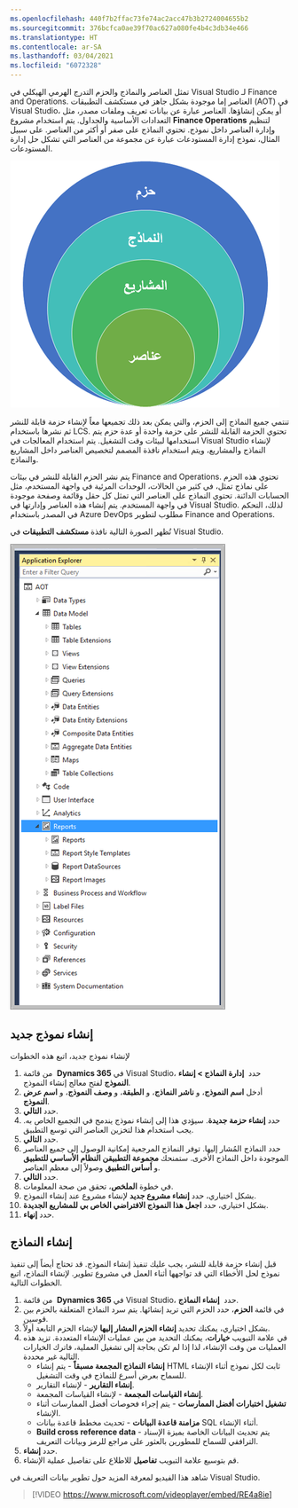 ```yaml
---
ms.openlocfilehash: 440f7b2ffac73fe74ac2acc47b3b2724004655b2
ms.sourcegitcommit: 376bcfca0ae39f70ac627a080fe4b4c3db34e466
ms.translationtype: HT
ms.contentlocale: ar-SA
ms.lasthandoff: 03/04/2021
ms.locfileid: "6072328"
---
```

تمثل العناصر والنماذج والحزم التدرج الهرمي الهيكلي في Visual Studio لـ Finance and Operations. العناصر إما موجودة بشكل جاهز في مستكشف التطبيقات (AOT) في Visual Studio، أو يمكن إنشاؤها. العناصر عبارة عن بيانات تعريف وملفات مصدر، مثل التعدادات الأساسية والجداول. يتم استخدام مشروع **Finance Operations** لتنظيم وإدارة العناصر داخل نموذج. تحتوي النماذج على صفر أو أكثر من العناصر. على سبيل المثال، نموذج إدارة المستودعات عبارة عن مجموعة من العناصر التي تشكل حل إدارة المستودعات. 

![رسم تخطيطي لعناصر البنية الفنية.](../media/elements-to-packages-1.png)

تنتمي جميع النماذج إلى الحزم، والتي يمكن بعد ذلك تجميعها معاً لإنشاء حزمة قابلة للنشر ثم نشرها باستخدام LCS. تحتوي الحزمة القابلة للنشر على حزمة واحدة أو عدة حزم يتم استخدامها لبيئات وقت التشغيل. يتم استخدام المعالجات في Visual Studio لإنشاء النماذج والمشاريع، ويتم استخدام نافذة المصمم لتخصيص العناصر داخل المشاريع والنماذج. 

يتم نشر الحزم القابلة للنشر في بيئات Finance and Operations. تحتوي هذه الحزم على نماذج تمثل، في كثير من الحالات، الوحدات المرئية في واجهة المستخدم، مثل الحسابات الدائنة. تحتوي النماذج على العناصر التي تمثل كل حقل وقائمة وصفحة موجودة في واجهة المستخدم. يتم إنشاء هذه العناصر وإدارتها في Visual Studio. لذلك، التحكم في المصدر باستخدام Azure DevOps مطلوب لتطوير Finance and Operations.

تُظهر الصورة التالية نافذة **مستكشف التطبيقات** في Visual Studio.

![لقطة شاشة لنافذة مستكشف التطبيقات في Visual Studio.](../media/application-explorer-1.png)

## <a name="create-a-new-model"></a>إنشاء نموذج جديد

لإنشاء نموذج جديد، اتبع هذه الخطوات

1.  من قائمة  **Dynamics 365** في Visual Studio، حدد  **إدارة النماذج > إنشاء النموذج** لفتح معالج إنشاء النموذج.
2.  أدخل **اسم النموذج**، و **ناشر النماذج**، و **الطبقة**، و **وصف النموذج**، و **اسم عرض النموذج**.
3.  حدد **التالي**.
4.  حدد **إنشاء حزمة جديدة**. سيؤدي هذا إلى إنشاء نموذج يندمج في التجميع الخاص به. يجب استخدام هذا لتخزين العناصر التي توسع التطبيق.
5.  حدد **التالي**.
6.  حدد النماذج المُشار إليها. توفر النماذج المرجعية إمكانية الوصول إلى جميع العناصر الموجودة داخل النماذج الأخرى. ستمنحك **مجموعة التطبيقن النظام الأساسي للتطبيق** و **أساس التطبيق** وصولاً إلى معظم العناصر.
7.  حدد **التالي**.
8.  في خطوة **الملخص**، تحقق من صحة المعلومات.
9.  بشكل اختياري، حدد **إنشاء مشروع جديد** لإنشاء مشروع عند إنشاء النموذج.
10. بشكل اختياري، حدد **اجعل هذا النموذج الافتراضي الخاص بي للمشاريع الجديدة**.
11. حدد **إنهاء**.

## <a name="build-models"></a>إنشاء النماذج

قبل إنشاء حزمة قابلة للنشر، يجب عليك تنفيذ إنشاء النموذج. قد تحتاج أيضاً إلى تنفيذ نموذج لحل الأخطاء التي قد تواجهها أثناء العمل في مشروع تطوير. لإنشاء النماذج، اتبع الخطوات التالية.

1.  من قائمة  **Dynamics 365** في Visual Studio، حدد  **إنشاء النماذج**.
2.  في قائمة **الحزم**، حدد الحزم التي تريد إنشائها. يتم سرد النماذج المتعلقة بالحزم بين قوسين.
3.  بشكل اختياري، يمكنك تحديد **إنشاء الحزم المشار إليها** لإنشاء الحزم التابعة أولاً.
4.  في علامة التبويب **خيارات**، يمكنك التحديد من بين عمليات الإنشاء المتعددة. تزيد هذه العمليات من وقت الإنشاء، لذا إذا لم تكن بحاجة إلى تشغيل العملية، فاترك الخيارات التالية غير محددة.
    -   **إنشاء النماذج المجمعة مسبقاً** - يتم إنشاء HTML ثابت لكل نموذج أثناء الإنشاء للسماح بعرض أسرع للنماذج في وقت التشغيل.
    -   **إنشاء التقارير** - لإنشاء التقارير.
    -   **إنشاء القياسات المجمعة** - لإنشاء القياسات المجمعة.
    -   **تشغيل اختبارات أفضل الممارسات** - يتم إجراء فحوصات أفضل الممارسات أثناء الإنشاء.
    -   **مزامنة قاعدة البيانات** - تحديث مخطط قاعدة بيانات SQL أثناء الإنشاء.
    -   **Build cross reference data** - يتم تحديث البيانات الخاصة بميزة الإسناد الترافقي للسماح للمطورين بالعثور على مراجع للرمز وبيانات التعريف.
5.  حدد **إنشاء**.
6.  قم بتوسيع علامة التبويب **تفاصيل** للاطلاع على تفاصيل عملية الإنشاء.

شاهد هذا الفيديو لمعرفة المزيد حول تطوير بيانات التعريف في Visual Studio. 

> [!VIDEO https://www.microsoft.com/videoplayer/embed/RE4a8ie]
